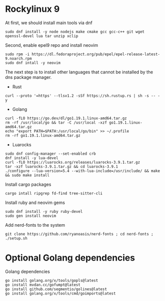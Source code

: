 # Rockylinux 9

At first, we should install main tools via dnf
```shell
sudo dnf install -y node nodejs make cmake gcc gcc-c++ git wget openssl-devel lua tar unzip xclip
```

Second, enable epel9 repo and install neovim
```shell
sudo rpm -i https://dl.fedoraproject.org/pub/epel/epel-release-latest-9.noarch.rpm
sudo dnf intall -y neovim
```

The next step is to install other languages that cannot be installed by the dns package manager.
- Rust
```shell
curl --proto '=https' --tlsv1.2 -sSf https://sh.rustup.rs | sh -s -- -y
```
- Golang
```shell
curl -fLO https://go.dev/dl/go1.19.1.linux-amd64.tar.gz
rm -rf /usr/local/go && tar -C /usr/local -xzf go1.19.1.linux-amd64.tar.gz
echo "export PATH=$PATH:/usr/local/go/bin" >> ~/.profile
rm -rf go1.19.1.linux-amd64.tar.gz
```
- Luarocks
```shell
sudo dnf config-manager --set-enabled crb
dnf install -y lua-devel
curl -fLO https://luarocks.org/releases/luarocks-3.9.1.tar.gz
tar -xzf luarocks-3.9.1.tar.gz && cd luarocks-3.9.1
./configure --lua-version=5.4 --with-lua-include=/usr/include/ && make && sudo make install
```

Install cargo packages
```shell
cargo intall ripgrep fd-find tree-sitter-cli
```

Install ruby and neovim gems
```shell
sudo dnf install -y ruby ruby-devel
sudo gen install neovim
```

Add nerd-fonts to the system
```shell
git clone https://github.com/ryanoasis/nerd-fonts ; cd nerd-fonts ; ./setup.sh
```

# Optional Golang dependencies

Golang dependencies
```shell
go install golang.org/x/tools/gopls@latest
go install mvdan.cc/gofumpt@latest
go install github.com/segmentio/golines@latest
go install golang.org/x/tools/cmd/goimports@latest
```
